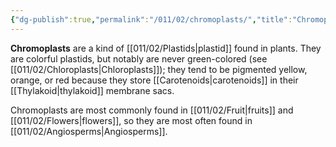 ```yaml
---
{"dg-publish":true,"permalink":"/011/02/chromoplasts/","title":"Chromoplasts","tags":["BIOL412"],"created":"2024-09-26T13:45:04.075-07:00","updated":"2024-09-26T15:16:48.517-07:00"}
---
```


**Chromoplasts** are a kind of [[011/02/Plastids\|plastid]] found in plants. They are colorful plastids, but notably are never green-colored (see [[011/02/Chloroplasts\|Chloroplasts]]); they tend to be pigmented yellow, orange, or red because they store [[Carotenoids\|carotenoids]] in their [[Thylakoid\|thylakoid]] membrane sacs.

Chromoplasts are most commonly found in [[011/02/Fruit\|fruits]] and [[011/02/Flowers\|flowers]], so they are most often found in [[011/02/Angiosperms\|Angiosperms]].